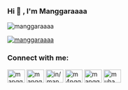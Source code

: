 ### Hi 👋 , I'm Manggaraaaa


<p><img src="https://github-readme-stats.vercel.app/api?username=manggaraaaa&show_icons=true&theme=onedark&locale=en" alt="manggaraaaa" /></p>


<p><a href="https://github.com/ryo-ma/github-profile-trophy"><img src="https://github-profile-trophy.vercel.app/?username=manggaraaaa" alt="manggaraaaa" /></a></p>

<!--
### Support me on:

- 👉 🇮🇩 [Trakteer](https://trakteer.id/manggaraaaa?utm_source=github)
- 👉 🌍 [BuyMeACoffe](https://www.buymeacoffee.com/manggaraaaa?utm_source=github)
- 👉 🌍 [Paypal](https://www.paypal.me/manggaraaaa?utm_source=github)
- 👉 🌍 [Ko-Fi](https://ko-fi.com/manggaraaaa)
-->

### Connect with me:

<p align="left">
<a href="https://twitter.com/manggaraaaa" target="blank"><img align="center" src="https://cdn.jsdelivr.net/npm/simple-icons@3.0.1/icons/twitter.svg" alt="manggaraaaa" height="30" width="40" /></a>
<a href="https://fb.com/manggaraaaa" target="blank"><img align="center" src="https://cdn.jsdelivr.net/npm/simple-icons@3.0.1/icons/facebook.svg" alt="manggaraaaa" height="30" width="40" /></a>
<a href="https://linkedin.com/in/manggaraaaa" target="blank"><img align="center" src="https://cdn.jsdelivr.net/npm/simple-icons@3.0.1/icons/linkedin.svg" alt="in/manggaraaaa" height="30" width="40" /></a>
<a href="https://instagram.com/m4nggaraaaa" target="blank"><img align="center" src="https://cdn.jsdelivr.net/npm/simple-icons@3.0.1/icons/instagram.svg" alt="m4nggaraaaa" height="30" width="40" /></a>
<a href="https://medium.com/@manggaraaaa" target="blank"><img align="center" src="https://cdn.jsdelivr.net/npm/simple-icons@3.0.1/icons/medium.svg" alt="manggaraaaa" height="30" width="40" /></a>
<a href="https://soundcloud.com/muhammad-ari-anggara" target="blank"><img align="center" src="https://cdn.jsdelivr.net/npm/simple-icons@3.0.1/icons/soundcloud.svg" alt="muhammad-ari-anggara" height="30" width="40" /></a>
<!--
<a href="/https://manggaraaaa.space/rss.xml" target="blank"><img align="center" src="https://cdn.jsdelivr.net/npm/simple-icons@3.0.1/icons/rss.svg" alt="https://manggaraaaa.space/rss.xml" height="30" width="40" /></a>
-->
</p>

<!--
**manggaraaaa/manggaraaaa** is a ✨ _special_ ✨ repository because its `README.md` (this file) appears on your GitHub profile.

Here are some ideas to get you started:

- 🔭 I’m currently working on ...
- 🌱 I’m currently learning ...
- 👯 I’m looking to collaborate on ...
- 🤔 I’m looking for help with ...
- 💬 Ask me about ...
- 📫 How to reach me: ...
- 😄 Pronouns: ...
- ⚡ Fun fact: ...
-->

